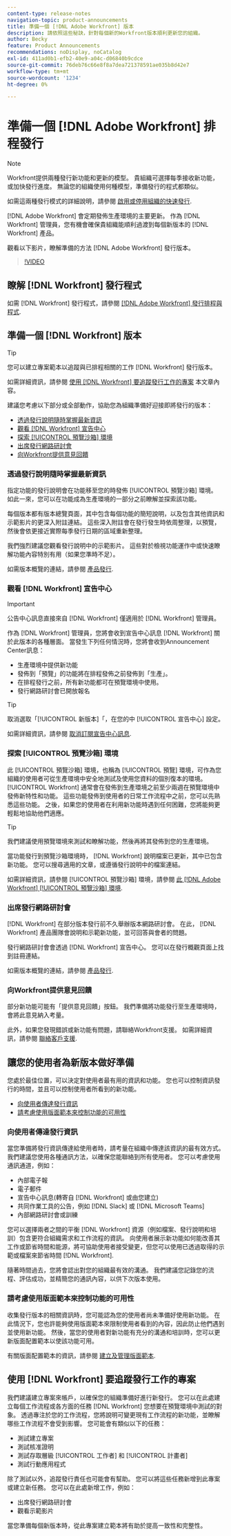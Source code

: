 ```yaml
---
content-type: release-notes
navigation-topic: product-announcements
title: 準備一個 [!DNL Adobe Workfront] 版本
description: 請依照這些秘訣，針對每個新的Workfront版本順利更新您的組織。
author: Becky
feature: Product Announcements
recommendations: noDisplay, noCatalog
exl-id: 411ad0b1-efb2-40e9-a04c-d06840b9cdce
source-git-commit: 76deb76c66e8f8a7dea721378591ae035b8d42e7
workflow-type: tm+mt
source-wordcount: '1234'
ht-degree: 0%

---
```


# 準備一個 [!DNL Adobe Workfront] 排程發行

>[!NOTE]
>
>Workfront提供兩種發行新功能和更新的模型。 貴組織可選擇每季接收新功能，或加快發行進度。 無論您的組織使用何種模型，準備發行的程式都類似。
>
>如需這兩種發行模式的詳細說明，請參閱 [啟用或停用組織的快速發行](/help/quicksilver/administration-and-setup/set-up-workfront/configure-system-defaults/enable-fast-release-process.md).

[!DNL Adobe Workfront] 會定期發佈生產環境的主要更新。 作為 [!DNL Workfront] 管理員，您有機會確保貴組織能順利過渡到每個新版本的 [!DNL Workfront] 產品。

<!--
[Watch a video about ways you can prepare for an [!DNL Adobe Workfront] quarterly release.](https://video.tv.adobe.com/v/3413544){target=_blank}
-->

觀看以下影片，瞭解準備的方法 [!DNL Adobe Workfront] 發行版本。

>[!VIDEO](https://video.tv.adobe.com/v/3413544/?quality=12)

## 瞭解 [!DNL Workfront] 發行程式

如需 [!DNL Workfront] 發行程式，請參閱 [[!DNL Adobe Workfront] 發行排程與程式](workfront-release-schedule.md).

## 準備一個 [!DNL Workfront] 版本

>[!TIP]
>
>您可以建立專案範本以追蹤與已排程相關的工作 [!DNL Workfront] 發行版本。
>
>如需詳細資訊，請參閱 [使用 [!DNL Workfront] 要追蹤發行工作的專案](#use-a-workfront-project-to-track-release-work) 本文章內容。


建議您考慮以下部分或全部動作，協助您為組織準備好迎接即將發行的版本：

* [透過發行說明隨時掌握最新資訊](#stay-up-to-date-with-release-notes)
* [觀看 [!DNL Workfront] 宣告中心](#watch-the-workfront-announcement-center)
* [探索 [!UICONTROL 預覽沙箱] 環境](#explore-the-preview-sandbox-environment)
* [出席發行網路研討會](#attend-the-release-webinar)
* [向Workfront提供意見回饋](#offer-feedback-to-workfront)

### 透過發行說明隨時掌握最新資訊

指定功能的發行說明會在功能移至您的時發佈 [!UICONTROL 預覽沙箱] 環境。 如此一來，您可以在功能成為生產環境的一部分之前瞭解並探索該功能。

每個版本都有版本總覽頁面，其中包含每個功能的簡短說明，以及包含其他資訊和示範影片的更深入附註連結。 這些深入附註會在發行發生時依周整理，以預覽，然後會依更接近實際每季發行日期的區域重新整理。

我們強烈建議您觀看發行說明中的示範影片。 這些對於檢視功能運作中或快速瞭解功能內容特別有用（如果您準時不足）。

如需版本概覽的連結，請參閱 [產品發行](product-releases.md).

### 觀看 [!DNL Workfront] 宣告中心

>[!IMPORTANT]
>
>公告中心訊息直接來自 [!DNL Workfront] 僅適用於 [!DNL Workfront] 管理員。

作為 [!DNL Workfront] 管理員，您將會收到宣告中心訊息 [!DNL Workfront] 關於此版本的各種層面。 當發生下列任何情況時，您將會收到Announcement Center訊息：

* 生產環境中提供新功能
* 發佈到「預覽」的功能將在排程發佈之前發佈到「生產」。
* 在排程發行之前，所有新功能都可在預覽環境中使用。
* 發行網路研討會已開放報名

>[!TIP]
>
>取消選取「[!UICONTROL 新版本]「，在您的中 [!UICONTROL 宣告中心] 設定。
>
>如需詳細資訊，請參閱 [取消訂閱宣告中心訊息](../announcements/unsubscribe-from-ac-messages.md).


### 探索 [!UICONTROL 預覽沙箱] 環境

此 [!UICONTROL 預覽沙箱] 環境，也稱為 [!UICONTROL 預覽] 環境，可作為您組織的使用者可從生產環境中安全地測試及使用您資料的個別復本的環境。 [!UICONTROL Workfront] 通常會在發佈到生產環境之前至少兩週在預覽環境中發佈新特性和功能。 這些功能發佈到使用者的日常工作流程中之前，您可以先熟悉這些功能。 之後，如果您的使用者在利用新功能時遇到任何困難，您將能夠更輕鬆地協助他們適應。

>[!TIP]
>
>我們建議使用預覽環境來測試和瞭解功能，然後再將其發佈到您的生產環境。

當功能發行到預覽沙箱環境時， [!DNL Workfront] 說明檔案已更新，其中已包含新功能。 您可以搜尋適用的文章，或遵循發行說明中的檔案連結。

如需詳細資訊，請參閱 [!UICONTROL 預覽沙箱] 環境，請參閱 [此 [!DNL Adobe Workfront] [!UICONTROL 預覽沙箱] 環境](../../administration-and-setup/set-up-workfront/workfront-testing-environments/wf-preview-sandbox-environment.md).

### 出席發行網路研討會

[!DNL Workfront] 在部分版本發行前不久舉辦版本網路研討會。 在此， [!DNL Workfront] 產品團隊會說明和示範新功能，並可回答與會者的問題。

發行網路研討會會透過 [!DNL Workfront] 宣告中心。 您可以在發行概觀頁面上找到註冊連結。

如需版本概覽的連結，請參閱 [產品發行](product-releases.md).

### 向Workfront提供意見回饋

部分新功能可能有「提供意見回饋」按鈕。 我們準備將功能發行至生產環境時，會將此意見納入考量。

此外，如果您發現錯誤或新功能有問題，請聯絡Workfront支援。 如需詳細資訊，請參閱 [聯絡客戶支援](../../workfront-basics/tips-tricks-and-troubleshooting/contact-customer-support.md).



## 讓您的使用者為新版本做好準備

您處於最佳位置，可以決定對使用者最有用的資訊和功能。 您也可以控制資訊發行的時間，並且可以控制使用者所看到的新功能。

* [向使用者傳達發行資訊](#communicate-release-information-to-your-users)
* [請考慮使用版面範本來控制功能的可用性](#consider-using-layout-templates-to-control-feature-availability)

### 向使用者傳達發行資訊

當您準備將發行資訊傳達給使用者時，請考量在組織中傳達該資訊的最有效方式。 我們建議您使用各種通訊方法，以確保您能聯絡到所有使用者。 您可以考慮使用通訊通道，例如：

* 內部電子報
* 電子郵件
* 宣告中心訊息(轉寄自 [!DNL Workfront] 或由您建立)
* 共同作業工具的公告，例如 [!DNL Slack] 或 [!DNL Microsoft Teams]
* 內部網路研討會或訓練

您可以選擇兩者之間的平衡 [!DNL Workfront] 資源（例如檔案、發行說明和培訓）包含更符合組織需求和工作流程的資訊。 向使用者展示新功能如何能改善其工作或節省時間和能源，將可協助使用者接受變更，但您可以使用已透過取得的示範或檔案來節省時間 [!DNL Workfront].

隨著時間過去，您將會認出對您的組織最有效的溝通。 我們建議您記錄您的流程、評估成功，並精簡您的通訊內容，以供下次版本使用。

### 請考慮使用版面範本來控制功能的可用性

收集發行版本的相關資訊時，您可能認為您的使用者尚未準備好使用新功能。 在此情況下，您也許能夠使用版面範本來限制使用者看到的內容，因此防止他們遇到並使用新功能。 然後，當您的使用者對新功能有充分的溝通和培訓時，您可以更新版面配置範本以使該功能可用。

有關版面配置範本的資訊，請參閱 [建立及管理版面範本](../../administration-and-setup/customize-workfront/use-layout-templates/create-and-manage-layout-templates.md).

## 使用 [!DNL Workfront] 要追蹤發行工作的專案

我們建議建立專案來帳戶，以確保您的組織準備好進行新發行。 您可以在此處建立每個工作流程或各方面的任務 [!DNL Workfront] 您想要在預覽環境中測試的對象。 透過專注於您的工作流程，您將說明可變更現有工作流程的新功能，並瞭解哪些工作流程不會受到影響。 您可能會有類似以下的任務：

* 測試建立專案
* 測試核准證明
* 測試存取層級 [!UICONTROL 工作者] 和 [!UICONTROL 計畫者]
* 測試行動應用程式

除了測試以外，追蹤發行責任也可能會有幫助。 您可以將這些任務新增到此專案或建立新任務。 您可以在此處新增工作，例如：

* 出席發行網路研討會
* 觀看示範影片

當您準備每個新版本時，從此專案建立範本將有助於提高一致性和完整性。
